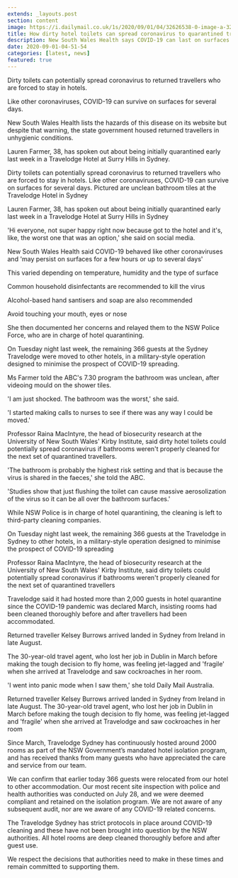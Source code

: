 ```yaml
---
extends: _layouts.post
section: content
image: https://i.dailymail.co.uk/1s/2020/09/01/04/32626538-0-image-a-32_1598930249673.jpg 
title: How dirty hotel toilets can spread coronavirus to quarantined travellers 
description: New South Wales Health says COVID-19 can last on surfaces for days. Despite that, travellers were quarantined in Travelodge Hotel in Sydney which had unhygienic bathrooms. 
date: 2020-09-01-04-51-54 
categories: [latest, news] 
featured: true 
--- 
```

Dirty toilets can potentially spread coronavirus to returned travellers who are forced to stay in hotels. 

Like other coronaviruses, COVID-19 can survive on surfaces for several days. 

New South Wales Health lists the hazards of this disease on its website but despite that warning, the state government housed returned travellers in unhygienic conditions.

Lauren Farmer, 38, has spoken out about being initially quarantined early last week in a Travelodge Hotel at Surry Hills in Sydney.

Dirty toilets can potentially spread coronavirus to returned travellers who are forced to stay in hotels. Like other coronaviruses, COVID-19 can survive on surfaces for several days. Pictured are unclean bathroom tiles at the Travelodge Hotel in Sydney

Lauren Farmer, 38, has spoken out about being initially quarantined early last week in a Travelodge Hotel at Surry Hills in Sydney

'Hi everyone, not super happy right now because got to the hotel and it's, like, the worst one that was an option,' she said on social media. 

New South Wales Health said COVID-19 behaved like other coronaviruses and 'may persist on surfaces for a few hours or up to several days'

This varied depending on temperature, humidity and the type of surface

Common household disinfectants are recommended to kill the virus

Alcohol-based hand santisers and soap are also recommended

Avoid touching your mouth, eyes or nose 

She then documented her concerns and relayed them to the NSW Police Force, who are in charge of hotel quarantining. 

On Tuesday night last week, the remaining 366 guests at the Sydney Travelodge were moved to other hotels, in a military-style operation designed to minimise the prospect of COVID-19 spreading.

Ms Farmer told the ABC's 7.30 program the bathroom was unclean, after videoing mould on the shower tiles.

'I am just shocked. The bathroom was the worst,' she said.

'I started making calls to nurses to see if there was any way I could be moved.'

Professor Raina MacIntyre, the head of biosecurity research at the University of New South Wales' Kirby Institute, said dirty hotel toilets could potentially spread coronavirus if bathrooms weren't properly cleaned for the next set of quarantined travellers.

'The bathroom is probably the highest risk setting and that is because the virus is shared in the faeces,' she told the ABC.

'Studies show that just flushing the toilet can cause massive aerosolization of the virus so it can be all over the bathroom surfaces.'

While NSW Police is in charge of hotel quarantining, the cleaning is left to third-party cleaning companies.

On Tuesday night last week, the remaining 366 guests at the Travelodge in Sydney to other hotels, in a military-style operation designed to minimise the prospect of COVID-19 spreading

Professor Raina MacIntyre, the head of biosecurity research at the University of New South Wales' Kirby Institute, said dirty toilets could potentially spread coronavirus if bathrooms weren't properly cleaned for the next set of quarantined travellers

Travelodge said it had hosted more than 2,000 guests in hotel quarantine since the COVID-19 pandemic was declared March, insisting rooms had been cleaned thoroughly before and after travellers had been accommodated.  

Returned traveller Kelsey Burrows arrived landed in Sydney from Ireland in late August. 

The 30-year-old travel agent, who lost her job in Dublin in March before making the tough decision to fly home, was feeling jet-lagged and 'fragile' when she arrived at Travelodge and saw cockroaches in her room.

'I went into panic mode when I saw them,' she told Daily Mail Australia.

Returned traveller Kelsey Burrows arrived landed in Sydney from Ireland in late August. The 30-year-old travel agent, who lost her job in Dublin in March before making the tough decision to fly home, was feeling jet-lagged and 'fragile' when she arrived at Travelodge and saw cockroaches in her room

Since March, Travelodge Sydney has continuously hosted around 2000 rooms as part of the NSW Government’s mandated hotel isolation program, and has received thanks from many guests who have appreciated the care and service from our team.

We can confirm that earlier today 366 guests were relocated from our hotel to other accommodation. Our most recent site inspection with police and health authorities was conducted on July 28, and we were deemed compliant and retained on the isolation program. We are not aware of any subsequent audit, nor are we aware of any COVID-19 related concerns.

The Travelodge Sydney has strict protocols in place around COVID-19 cleaning and these have not been brought into question by the NSW authorities. All hotel rooms are deep cleaned thoroughly before and after guest use.

We respect the decisions that authorities need to make in these times and remain committed to supporting them.

